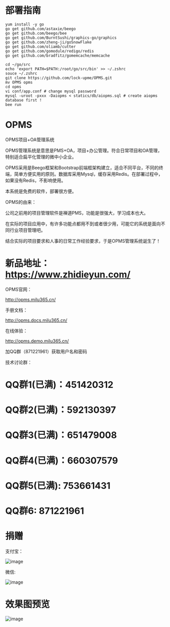 
# 部署指南

```
yum install -y go
go get github.com/astaxie/beego
go get github.com/beego/bee
go get github.com/BurntSushi/graphics-go/graphics
go get github.com/zheng-ji/goSnowFlake
go get github.com/oliamb/cutter
go get github.com/gomodule/redigo/redis
go get github.com/bradfitz/gomemcache/memcache

cd ~/go/src
echo 'export PATH=$PATH:/root/go/src/bin' >> ~/.zshrc
souce ~/.zshrc
git clone https://github.com/lock-upme/OPMS.git
mv OPMS opms
cd opms
vi conf/app.conf # change mysql password
mysql -uroot -pxxx -Daiopms < statics/db/aiopms.sql # create aiopms database first !
bee run

```

# OPMS
OPMS项目+OA管理系统

OPMS管理系统是意思是PMS+OA，项目+办公管理。符合日常项目和OA管理，特别适合扁平化管理的微中小企业。

OPMS采用是Beego框架和Bootstrap前端框架构建立，适合不同平台，不同的终端，简单方便实用的原则。数据库采用Mysql，缓存采用Redis。在部署过程中，如果没有Redis，不影响使用。

本系统是免费的软件，部署很方便。

OPMS的由来：

公司之前用的项目管理软件是禅道PMS，功能是很强大，学习成本也大。

在实际的项目应用中，有许多功能点都用不到或者很少用，可能它的系统是面向不同行业项目管理吧。

结合实际的项目要求和人事的日常工作经验要求，于是OPMS管理系统诞生了！

# 新品地址：https://www.zhidieyun.com/

OPMS官网：

http://opms.milu365.cn/

手册文档：

http://opms.docs.milu365.cn/

在线体验：

http://opms.demo.milu365.cn/

加QQ群（871221961）获取用户名和密码

技术讨论群：

# QQ群1(已满)：451420312 
# QQ群2(已满)：592130397 
# QQ群3(已满)：651479008
# QQ群4(已满)：660307579
# QQ群5(已满): 753661431 
# QQ群6: 871221961

# 捐赠
支付宝：

![image](https://github.com/lock-upme/OPMS/blob/master/static/img/qrcode_alipay.png)

微信:

![image](https://github.com/lock-upme/OPMS/blob/master/static/img/qrcode_wechat.png)

# 效果图预览

![image](https://github.com/lock-upme/OPMS/blob/master/static/img/opms-view.png)
